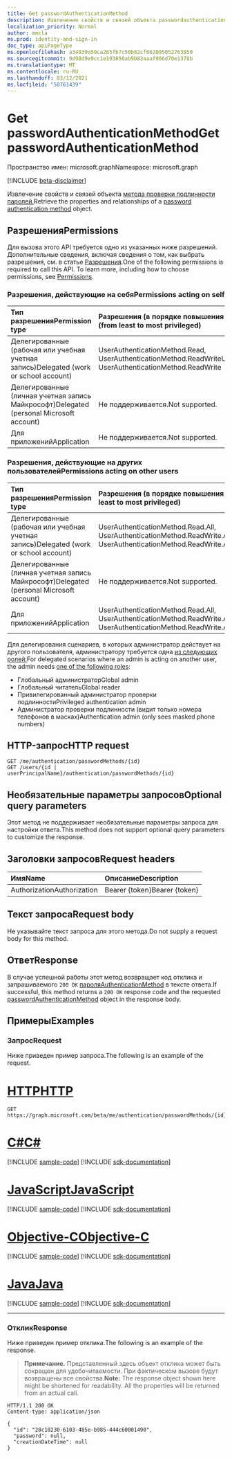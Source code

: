 ```yaml
---
title: Get passwordAuthenticationMethod
description: Извлечение свойств и связей объекта passwordauthenticationmethod.
localization_priority: Normal
author: mmcla
ms.prod: identity-and-sign-in
doc_type: apiPageType
ms.openlocfilehash: a34939a59ca265fb7c50b82cf662095052763950
ms.sourcegitcommit: 9d98d9e9cc1e193850ab9b82aaaf906d70e1378b
ms.translationtype: MT
ms.contentlocale: ru-RU
ms.lasthandoff: 03/12/2021
ms.locfileid: "50761439"
---
```

# <a name="get-passwordauthenticationmethod"></a><span data-ttu-id="6d2c5-103">Get passwordAuthenticationMethod</span><span class="sxs-lookup"><span data-stu-id="6d2c5-103">Get passwordAuthenticationMethod</span></span>

<span data-ttu-id="6d2c5-104">Пространство имен: microsoft.graph</span><span class="sxs-lookup"><span data-stu-id="6d2c5-104">Namespace: microsoft.graph</span></span>

[!INCLUDE [beta-disclaimer](../../includes/beta-disclaimer.md)]

<span data-ttu-id="6d2c5-105">Извлечение свойств и связей объекта [метода проверки подлинности паролей.](../resources/passwordauthenticationmethod.md)</span><span class="sxs-lookup"><span data-stu-id="6d2c5-105">Retrieve the properties and relationships of a [password authentication method](../resources/passwordauthenticationmethod.md) object.</span></span> 

## <a name="permissions"></a><span data-ttu-id="6d2c5-106">Разрешения</span><span class="sxs-lookup"><span data-stu-id="6d2c5-106">Permissions</span></span>

<span data-ttu-id="6d2c5-p101">Для вызова этого API требуется одно из указанных ниже разрешений. Дополнительные сведения, включая сведения о том, как выбрать разрешения, см. в статье [Разрешения](/graph/permissions-reference).</span><span class="sxs-lookup"><span data-stu-id="6d2c5-p101">One of the following permissions is required to call this API. To learn more, including how to choose permissions, see [Permissions](/graph/permissions-reference).</span></span>

### <a name="permissions-acting-on-self"></a><span data-ttu-id="6d2c5-109">Разрешения, действующие на себя</span><span class="sxs-lookup"><span data-stu-id="6d2c5-109">Permissions acting on self</span></span>

|<span data-ttu-id="6d2c5-110">Тип разрешения</span><span class="sxs-lookup"><span data-stu-id="6d2c5-110">Permission type</span></span>      | <span data-ttu-id="6d2c5-111">Разрешения (в порядке повышения привилегий)</span><span class="sxs-lookup"><span data-stu-id="6d2c5-111">Permissions (from least to most privileged)</span></span>              |
|:---------------------------------------|:-------------------------|
| <span data-ttu-id="6d2c5-112">Делегированные (рабочая или учебная учетная запись)</span><span class="sxs-lookup"><span data-stu-id="6d2c5-112">Delegated (work or school account)</span></span>     | <span data-ttu-id="6d2c5-113">UserAuthenticationMethod.Read, UserAuthenticationMethod.ReadWrite</span><span class="sxs-lookup"><span data-stu-id="6d2c5-113">UserAuthenticationMethod.Read, UserAuthenticationMethod.ReadWrite</span></span> |
| <span data-ttu-id="6d2c5-114">Делегированные (личная учетная запись Майкрософт)</span><span class="sxs-lookup"><span data-stu-id="6d2c5-114">Delegated (personal Microsoft account)</span></span> | <span data-ttu-id="6d2c5-115">Не поддерживается.</span><span class="sxs-lookup"><span data-stu-id="6d2c5-115">Not supported.</span></span> |
| <span data-ttu-id="6d2c5-116">Для приложений</span><span class="sxs-lookup"><span data-stu-id="6d2c5-116">Application</span></span>                            | <span data-ttu-id="6d2c5-117">Не поддерживается.</span><span class="sxs-lookup"><span data-stu-id="6d2c5-117">Not supported.</span></span> |

### <a name="permissions-acting-on-other-users"></a><span data-ttu-id="6d2c5-118">Разрешения, действующие на других пользователей</span><span class="sxs-lookup"><span data-stu-id="6d2c5-118">Permissions acting on other users</span></span>

|<span data-ttu-id="6d2c5-119">Тип разрешения</span><span class="sxs-lookup"><span data-stu-id="6d2c5-119">Permission type</span></span>      | <span data-ttu-id="6d2c5-120">Разрешения (в порядке повышения привилегий)</span><span class="sxs-lookup"><span data-stu-id="6d2c5-120">Permissions (from least to most privileged)</span></span>              |
|:---------------------------------------|:-------------------------|
| <span data-ttu-id="6d2c5-121">Делегированные (рабочая или учебная учетная запись)</span><span class="sxs-lookup"><span data-stu-id="6d2c5-121">Delegated (work or school account)</span></span>     | <span data-ttu-id="6d2c5-122">UserAuthenticationMethod.Read.All, UserAuthenticationMethod.ReadWrite.All</span><span class="sxs-lookup"><span data-stu-id="6d2c5-122">UserAuthenticationMethod.Read.All, UserAuthenticationMethod.ReadWrite.All</span></span> |
| <span data-ttu-id="6d2c5-123">Делегированные (личная учетная запись Майкрософт)</span><span class="sxs-lookup"><span data-stu-id="6d2c5-123">Delegated (personal Microsoft account)</span></span> | <span data-ttu-id="6d2c5-124">Не поддерживается.</span><span class="sxs-lookup"><span data-stu-id="6d2c5-124">Not supported.</span></span> |
| <span data-ttu-id="6d2c5-125">Для приложений</span><span class="sxs-lookup"><span data-stu-id="6d2c5-125">Application</span></span>                            | <span data-ttu-id="6d2c5-126">UserAuthenticationMethod.Read.All, UserAuthenticationMethod.ReadWrite.All</span><span class="sxs-lookup"><span data-stu-id="6d2c5-126">UserAuthenticationMethod.Read.All, UserAuthenticationMethod.ReadWrite.All</span></span> |

<span data-ttu-id="6d2c5-127">Для делегирования сценариев, в которых администратор действует на другого пользователя, администратору требуется одна [из следующих ролей:](/azure/active-directory/users-groups-roles/directory-assign-admin-roles#available-roles)</span><span class="sxs-lookup"><span data-stu-id="6d2c5-127">For delegated scenarios where an admin is acting on another user, the admin needs [one of the following roles](/azure/active-directory/users-groups-roles/directory-assign-admin-roles#available-roles):</span></span>
* <span data-ttu-id="6d2c5-128">Глобальный администратор</span><span class="sxs-lookup"><span data-stu-id="6d2c5-128">Global admin</span></span>
* <span data-ttu-id="6d2c5-129">Глобальный читатель</span><span class="sxs-lookup"><span data-stu-id="6d2c5-129">Global reader</span></span>
* <span data-ttu-id="6d2c5-130">Привилегированный администратор проверки подлинности</span><span class="sxs-lookup"><span data-stu-id="6d2c5-130">Privileged authentication admin</span></span>
* <span data-ttu-id="6d2c5-131">Администратор проверки подлинности (видит только номера телефонов в масках)</span><span class="sxs-lookup"><span data-stu-id="6d2c5-131">Authentication admin (only sees masked phone numbers)</span></span>

## <a name="http-request"></a><span data-ttu-id="6d2c5-132">HTTP-запрос</span><span class="sxs-lookup"><span data-stu-id="6d2c5-132">HTTP request</span></span>

<!-- { "blockType": "ignored" } -->

```http
GET /me/authentication/passwordMethods/{id}
GET /users/{id | userPrincipalName}/authentication/passwordMethods/{id}
```

## <a name="optional-query-parameters"></a><span data-ttu-id="6d2c5-133">Необязательные параметры запросов</span><span class="sxs-lookup"><span data-stu-id="6d2c5-133">Optional query parameters</span></span>

<span data-ttu-id="6d2c5-134">Этот метод не поддерживает необязательные параметры запроса для настройки ответа.</span><span class="sxs-lookup"><span data-stu-id="6d2c5-134">This method does not support optional query parameters to customize the response.</span></span>

## <a name="request-headers"></a><span data-ttu-id="6d2c5-135">Заголовки запросов</span><span class="sxs-lookup"><span data-stu-id="6d2c5-135">Request headers</span></span>

| <span data-ttu-id="6d2c5-136">Имя</span><span class="sxs-lookup"><span data-stu-id="6d2c5-136">Name</span></span>      |<span data-ttu-id="6d2c5-137">Описание</span><span class="sxs-lookup"><span data-stu-id="6d2c5-137">Description</span></span>|
|:----------|:----------|
| <span data-ttu-id="6d2c5-138">Authorization</span><span class="sxs-lookup"><span data-stu-id="6d2c5-138">Authorization</span></span> | <span data-ttu-id="6d2c5-139">Bearer {token}</span><span class="sxs-lookup"><span data-stu-id="6d2c5-139">Bearer {token}</span></span> |

## <a name="request-body"></a><span data-ttu-id="6d2c5-140">Текст запроса</span><span class="sxs-lookup"><span data-stu-id="6d2c5-140">Request body</span></span>

<span data-ttu-id="6d2c5-141">Не указывайте текст запроса для этого метода.</span><span class="sxs-lookup"><span data-stu-id="6d2c5-141">Do not supply a request body for this method.</span></span>

## <a name="response"></a><span data-ttu-id="6d2c5-142">Ответ</span><span class="sxs-lookup"><span data-stu-id="6d2c5-142">Response</span></span>

<span data-ttu-id="6d2c5-143">В случае успешной работы этот метод возвращает код отклика и запрашиваемого `200 OK` [пароляAuthenticationMethod](../resources/passwordauthenticationmethod.md) в тексте ответа.</span><span class="sxs-lookup"><span data-stu-id="6d2c5-143">If successful, this method returns a `200 OK` response code and the requested [passwordAuthenticationMethod](../resources/passwordauthenticationmethod.md) object in the response body.</span></span>

## <a name="examples"></a><span data-ttu-id="6d2c5-144">Примеры</span><span class="sxs-lookup"><span data-stu-id="6d2c5-144">Examples</span></span>

### <a name="request"></a><span data-ttu-id="6d2c5-145">Запрос</span><span class="sxs-lookup"><span data-stu-id="6d2c5-145">Request</span></span>

<span data-ttu-id="6d2c5-146">Ниже приведен пример запроса.</span><span class="sxs-lookup"><span data-stu-id="6d2c5-146">The following is an example of the request.</span></span>

# <a name="http"></a>[<span data-ttu-id="6d2c5-147">HTTP</span><span class="sxs-lookup"><span data-stu-id="6d2c5-147">HTTP</span></span>](#tab/http)
<!-- {
  "blockType": "request",
  "name": "get_passwordauthenticationmethod"
}-->

```msgraph-interactive
GET https://graph.microsoft.com/beta/me/authentication/passwordMethods/{id}
```
# <a name="c"></a>[<span data-ttu-id="6d2c5-148">C#</span><span class="sxs-lookup"><span data-stu-id="6d2c5-148">C#</span></span>](#tab/csharp)
[!INCLUDE [sample-code](../includes/snippets/csharp/get-passwordauthenticationmethod-csharp-snippets.md)]
[!INCLUDE [sdk-documentation](../includes/snippets/snippets-sdk-documentation-link.md)]

# <a name="javascript"></a>[<span data-ttu-id="6d2c5-149">JavaScript</span><span class="sxs-lookup"><span data-stu-id="6d2c5-149">JavaScript</span></span>](#tab/javascript)
[!INCLUDE [sample-code](../includes/snippets/javascript/get-passwordauthenticationmethod-javascript-snippets.md)]
[!INCLUDE [sdk-documentation](../includes/snippets/snippets-sdk-documentation-link.md)]

# <a name="objective-c"></a>[<span data-ttu-id="6d2c5-150">Objective-C</span><span class="sxs-lookup"><span data-stu-id="6d2c5-150">Objective-C</span></span>](#tab/objc)
[!INCLUDE [sample-code](../includes/snippets/objc/get-passwordauthenticationmethod-objc-snippets.md)]
[!INCLUDE [sdk-documentation](../includes/snippets/snippets-sdk-documentation-link.md)]

# <a name="java"></a>[<span data-ttu-id="6d2c5-151">Java</span><span class="sxs-lookup"><span data-stu-id="6d2c5-151">Java</span></span>](#tab/java)
[!INCLUDE [sample-code](../includes/snippets/java/get-passwordauthenticationmethod-java-snippets.md)]
[!INCLUDE [sdk-documentation](../includes/snippets/snippets-sdk-documentation-link.md)]

---


### <a name="response"></a><span data-ttu-id="6d2c5-152">Отклик</span><span class="sxs-lookup"><span data-stu-id="6d2c5-152">Response</span></span>

<span data-ttu-id="6d2c5-153">Ниже приведен пример отклика.</span><span class="sxs-lookup"><span data-stu-id="6d2c5-153">The following is an example of the response.</span></span>

> <span data-ttu-id="6d2c5-p102">**Примечание.** Представленный здесь объект отклика может быть сокращен для удобочитаемости. При фактическом вызове будут возвращены все свойства.</span><span class="sxs-lookup"><span data-stu-id="6d2c5-p102">**Note:** The response object shown here might be shortened for readability. All the properties will be returned from an actual call.</span></span>

<!-- {
  "blockType": "response",
  "truncated": true,
  "@odata.type": "microsoft.graph.passwordAuthenticationMethod"
} -->

```http
HTTP/1.1 200 OK
Content-type: application/json

{
  "id": "28c10230-6103-485e-b985-444c60001490",
  "password": null,
  "creationDateTime": null
}
```

<!-- uuid: 16cd6b66-4b1a-43a1-adaf-3a886856ed98
2019-02-04 14:57:30 UTC -->
<!-- {
  "type": "#page.annotation",
  "description": "Get passwordAuthenticationMethod",
  "keywords": "",
  "section": "documentation",
  "tocPath": ""
}-->

